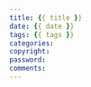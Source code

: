 ```yaml
---
title: {{ title }}
date: {{ date }}
tags: {{ tags }}
categories: 
copyright:
password:
comments:
---
```

